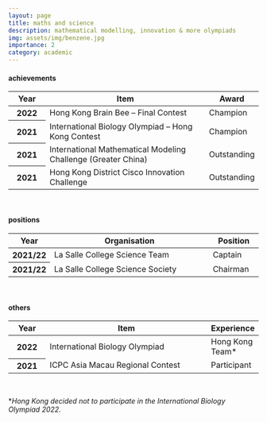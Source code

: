 ```yaml
---
layout: page
title: maths and science
description: mathematical modelling, innovation & more olympiads
img: assets/img/benzene.jpg
importance: 2
category: academic
---
```


<h4 id="achievements">achievements</h4>

<table class="table table-hover table-sm">
  <colgroup>
    <col style="width:15%">
    <col style="width:65%">
    <col style="width:20%">
  </colgroup>
  <thead>
    <tr>
      <th scope="col">Year</th>
      <th scope="col">Item</th>
      <th scope="col">Award</th>
    </tr>
  </thead>
  <tbody>
    <tr>
      <th class="font-weight-bold" scope="row">2022</th>
      <td>Hong Kong Brain Bee – Final Contest</td>
      <td>Champion</td>
    </tr>
    <tr>
      <th class="font-weight-bold" scope="row">2021</th>
      <td>International Biology Olympiad – Hong Kong Contest</td>
      <td>Champion</td>
    </tr>
    <tr>
      <th class="font-weight-bold" scope="row">2021</th>
      <td>International Mathematical Modeling Challenge (Greater China)</td>
      <td>Outstanding</td>
    </tr>
    <tr>
      <th class="font-weight-bold" scope="row">2021</th>
      <td>Hong Kong District Cisco Innovation Challenge</td>
      <td>Outstanding</td>
    </tr>
    
  </tbody>
</table>
<br>

<h4 id="positions">positions</h4>

<table class="table table-hover table-sm">
  <colgroup>
    <col style="width:15%">
    <col style="width:65%">
    <col style="width:20%">
  </colgroup>
  <thead>
    <tr>
      <th scope="col">Year</th>
      <th scope="col">Organisation</th>
      <th scope="col">Position</th>
    </tr>
  </thead>
  <tbody>
    <tr>
      <th class="font-weight-bold" scope="row">2021/22</th>
      <td>La Salle College Science Team</td>
      <td>Captain</td>
    </tr>
    <tr>
      <th class="font-weight-bold" scope="row">2021/22</th>
      <td>La Salle College Science Society</td>
      <td>Chairman</td>
    </tr>
  </tbody>
</table>

<br>

<h4 id="others">others</h4>

<table class="table table-hover table-sm">
  <colgroup>
    <col style="width:15%">
    <col style="width:65%">
    <col style="width:20%">
  </colgroup>
  <thead>
    <tr>
      <th scope="col">Year</th>
      <th scope="col">Item</th>
      <th scope="col">Experience</th>
    </tr>
  </thead>
  <tbody>
    <tr>
      <th class="font-weight-bold" scope="row">2022</th>
      <td>International Biology Olympiad</td>
      <td>Hong Kong Team*</td>
    </tr>
    <tr>
      <th class="font-weight-bold" scope="row">2021</th>
      <td>ICPC Asia Macau Regional Contest</td>
      <td>Participant</td>
    </tr>
  </tbody>
</table>

<br>

<p>
*<i>Hong Kong decided not to participate in the International Biology Olympiad 2022.</i>
</p>